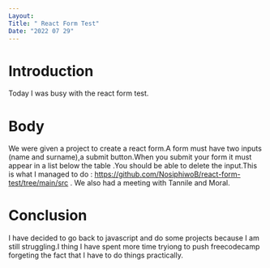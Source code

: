```yaml
---
Layout:
Title: " React Form Test"
Date: "2022 07 29"
---
```


# Introduction
Today I was busy with the react form test.

# Body 
We were given a project to create a react form.A form must have two inputs (name and surname),a submit button.When you submit your form it must appear in a list below the table .You should be able to delete the input.This is what I managed to do : https://github.com/NosiphiwoB/react-form-test/tree/main/src . We also had a meeting with Tannile and Moral.

# Conclusion
I have decided to go back to javascript and do some projects because I am still struggling.I thing I have spent more time tryiong to push freecodecamp forgeting the fact that I have to do things practically.